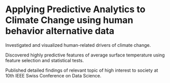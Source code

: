 # Applying Predictive Analytics to Climate Change using human behavior alternative data

Investigated and visualized human-related drivers of climate change.

Discovered highly predictive features of average surface temperature using feature selection and statistical tests.

Published detailed findings of relevant topic of high interest to society at 10th IEEE Swiss Conference on Data Science.
